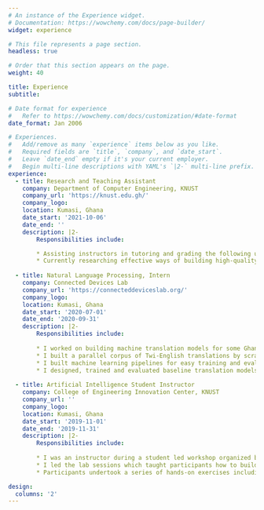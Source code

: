 ```yaml
---
# An instance of the Experience widget.
# Documentation: https://wowchemy.com/docs/page-builder/
widget: experience

# This file represents a page section.
headless: true

# Order that this section appears on the page.
weight: 40

title: Experience
subtitle:

# Date format for experience
#   Refer to https://wowchemy.com/docs/customization/#date-format
date_format: Jan 2006

# Experiences.
#   Add/remove as many `experience` items below as you like.
#   Required fields are `title`, `company`, and `date_start`.
#   Leave `date_end` empty if it's your current employer.
#   Begin multi-line descriptions with YAML's `|2-` multi-line prefix.
experience:
  - title: Research and Teaching Assistant
    company: Department of Computer Engineering, KNUST
    company_url: 'https://knust.edu.gh/'
    company_logo: 
    location: Kumasi, Ghana
    date_start: '2021-10-06'
    date_end: ''
    description: |2-
        Responsibilities include:

        * Assisting instructors in tutoring and grading the following undergraduate‑level courses; Artificial Intelligence, Programming and Problem‑Solving and             Object-Oriented Programming.
        * Currently researching effective ways of building high‑quality synthetic image datasets for training Optical Character Recognition models on low‑resource           and endangered languages to be able to digitize them.
       
  - title: Natural Language Processing, Intern
    company: Connected Devices Lab
    company_url: 'https://connecteddeviceslab.org/'
    company_logo: 
    location: Kumasi, Ghana
    date_start: '2020-07-01'
    date_end: '2020-09-31'
    description: |2-
        Responsibilities include:
        
        * I worked on building machine translation models for some Ghanaian Languages(mainly Twi, which is the most popular one).
        * I built a parallel corpus of Twi‑English translations by scraping websites.
        * I built machine learning pipelines for easy training and evaluation of models.
        * I designed, trained and evaluated baseline translation models on the dataset.
        
  - title: Artificial Intelligence Student Instructor
    company: College of Engineering Innovation Center, KNUST
    company_url: ''
    company_logo: 
    location: Kumasi, Ghana
    date_start: '2019-11-01'
    date_end: '2019-11-31'
    description: |2-
        Responsibilities include:
        
        * I was an instructor during a student led workshop organized by the College of Engineering Innovation Center, KNUST to introduce students to artificial             intelligence and machine learning.
        * I led the lab sessions which taught participants how to build and train neural networks.
        * Participants undertook a series of hands‑on exercises including training image classifiers on the CIFAR‑10 and Fashion MNIST datasets.

design:
  columns: '2'
---
```

